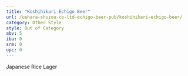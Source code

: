 ```yaml
---
title: "Koshihikari Echigo Beer"
url: /uehara-shuzou-co-ltd-echigo-beer-pub/koshihikari-echigo-beer/
category: Other Style
style: Out of Category
abv: 5
ibu: 0
srm: 0
upc: 0
---
```

Japanese Rice Lager
